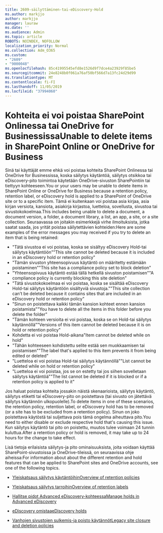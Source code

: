 ```yaml
---
title: 2609-säilyttäminen-tai-eDiscovery-Hold
ms.author: markjjo
author: markjjo
manager: lauraw
ms.date: ''
ms.audience: Admin
ms.topic: article
ROBOTS: NOINDEX, NOFOLLOW
localization_priority: Normal
ms.collection: Adm_O365
ms.custom:
- "2609"
- "9000048"
ms.openlocfilehash: 85c41995545efd8e1526d9f7dce4a23929f85be5
ms.sourcegitcommit: 24e8248b0f061a76af50bf566d7a13fc24d29d99
ms.translationtype: MT
ms.contentlocale: fi-FI
ms.lasthandoff: 11/05/2019
ms.locfileid: "37994060"
---
```

# <a name="unable-to-delete-items-in-sharepoint-online-or-onedrive-for-business"></a><span data-ttu-id="9e6aa-102">Kohteita ei voi poistaa SharePoint Onlinessa tai OneDrive for Businessissa</span><span class="sxs-lookup"><span data-stu-id="9e6aa-102">Unable to delete items in SharePoint Online or OneDrive for Business</span></span>

<span data-ttu-id="9e6aa-103">Sinä tai käyttäjät emme ehkä voi poistaa kohteita SharePoint Onlinessa tai OneDrive for Businessissa, koska säilytys käytäntöä, säilytys otsikkoa tai eDiscovery-pito toimintoa käytetään OneDrive-sivuston SharePointiin tai tiettyyn kohteeseen.</span><span class="sxs-lookup"><span data-stu-id="9e6aa-103">You or your users may be unable to delete items in SharePoint Online or OneDrive for Business because a retention policy, retention label, or eDiscovery hold is applied to a SharePoint of OneDrive site or to a specific item.</span></span> <span data-ttu-id="9e6aa-104">Tämä ei kuitenkaan voi poistaa asia kirjaa, asia kirjan versiota, kansiota, asiakirja kirjastoa, luetteloa, sovellusta, sivustoa tai sivustokokoelmaa.</span><span class="sxs-lookup"><span data-stu-id="9e6aa-104">This includes being unable to delete a document, a document version, a folder, a document library, a list, an app, a site, or a site collection.</span></span> <span data-ttu-id="9e6aa-105">Seuraavassa on joitakin esimerkkejä virhe ilmoituksista, jotka saatat saada, jos yrität poistaa säilytettävien kohteiden:</span><span class="sxs-lookup"><span data-stu-id="9e6aa-105">Here are some examples of the error messages you may received if you try to delete an item that is being retained:</span></span>

- <span data-ttu-id="9e6aa-106">"Tätä sivustoa ei voi poistaa, koska se sisältyy eDiscovery Hold-tai säilytys käytäntöön"</span><span class="sxs-lookup"><span data-stu-id="9e6aa-106">"This site cannot be deleted because it is included in an eDiscovery hold or retention policy"</span></span>
- <span data-ttu-id="9e6aa-107">"Tämän sivuston yhteensopivuus käytäntö on määritetty estämään poistaminen"</span><span class="sxs-lookup"><span data-stu-id="9e6aa-107">"This site has a compliance policy set to block deletion"</span></span>
- <span data-ttu-id="9e6aa-108">"Yhteensopivuus käytäntö estää tällä hetkellä sivuston poistamisen"</span><span class="sxs-lookup"><span data-stu-id="9e6aa-108">"A compliance policy is currently blocking this site deletion"</span></span>
- <span data-ttu-id="9e6aa-109">"Tätä sivustokokoelmaa ei voi poistaa, koska se sisältää eDiscovery Hold-tai säilytys käytäntöön sisältyviä sivustoja."</span><span class="sxs-lookup"><span data-stu-id="9e6aa-109">"This site collection can’t be deleted because it contains sites that are included in an eDiscovery hold or retention policy"</span></span>
- <span data-ttu-id="9e6aa-110">"Sinun on poistettava kaikki tämän kansion kohteet ennen kansion poistamista"</span><span class="sxs-lookup"><span data-stu-id="9e6aa-110">"You have to delete all the items in this folder before you delete the folder"</span></span>
- <span data-ttu-id="9e6aa-111">"Tämän kohteen versioita ei voi poistaa, koska se on Hold-tai säilytys käytännöllä"</span><span class="sxs-lookup"><span data-stu-id="9e6aa-111">"Versions of this item cannot be deleted because it is on hold or retention policy"</span></span>
- <span data-ttu-id="9e6aa-112">Kohdetta ei voi poistaa Hold-aikana</span><span class="sxs-lookup"><span data-stu-id="9e6aa-112">"Item cannot be deleted while on hold"</span></span>
- <span data-ttu-id="9e6aa-113">"Tähän kohteeseen kohdistettu selite estää sen muokkaamisen tai poistamisen"</span><span class="sxs-lookup"><span data-stu-id="9e6aa-113">"The label that's applied to this item prevents it from being edited or deleted"</span></span>
- <span data-ttu-id="9e6aa-114">"Luetteloa ei voi poistaa Hold-tai säilytys käytännöllä"</span><span class="sxs-lookup"><span data-stu-id="9e6aa-114">"List cannot be deleted while on hold or retention policy"</span></span>
- <span data-ttu-id="9e6aa-115">"Luetteloa ei voi poistaa, jos se on estetty tai jos siihen sovelletaan säilytys käytäntöä"</span><span class="sxs-lookup"><span data-stu-id="9e6aa-115">"The list cannot be deleted if it is blocked or if a retention policy is applied to it"</span></span>

<span data-ttu-id="9e6aa-116">Jos haluat poistaa kohteita jossakin näistä skenaarioista, säilytys käytäntö, säilytys etiketti tai eDiscovery-pito on poistettava (tai sivusto on jätettävä säilytys käytännön ulkopuolelle).</span><span class="sxs-lookup"><span data-stu-id="9e6aa-116">To delete items in one of these scenarios, the retention policy, retention label, or eDiscovery hold has to be removed (or a site has to be excluded from a retention policy).</span></span> <span data-ttu-id="9e6aa-117">Sinun on joko poistettava käytöstä tai suljettava pois tämä ongelma aiheuttava pito.</span><span class="sxs-lookup"><span data-stu-id="9e6aa-117">You need to either disable or exclude respective hold that's causing this issue.</span></span> <span data-ttu-id="9e6aa-118">Kun säilytys käytäntö tai pito on poistettu, muutos tulee voimaan 24 tunnin kuluttua.</span><span class="sxs-lookup"><span data-stu-id="9e6aa-118">After a retention policy or hold is removed, it may take up to 24 hours for the change to take effect.</span></span> 

<span data-ttu-id="9e6aa-119">Lisä tietoja erilaisista säilytys-ja pito ominaisuuksista, joita voidaan käyttää SharePoint-sivustoissa ja OneDrive-tileissä, on seuraavissa ohje aiheissa:</span><span class="sxs-lookup"><span data-stu-id="9e6aa-119">For information about about the different retention and hold features that can be applied to SharePoint sites and OneDrive accounts, see one of the following topics.</span></span>

- [<span data-ttu-id="9e6aa-120">Yleiskatsaus säilytys käytäntöihin</span><span class="sxs-lookup"><span data-stu-id="9e6aa-120">Overview of retention policies</span></span>](https://docs.microsoft.com/microsoft-365/compliance/retention-policies)

- [<span data-ttu-id="9e6aa-121">Yleiskatsaus säilytys tarroihin</span><span class="sxs-lookup"><span data-stu-id="9e6aa-121">Overview of retention labels</span></span>](https://docs.microsoft.com/microsoft-365/compliance/labels)

- [<span data-ttu-id="9e6aa-122">Hallitse pidot Advanced eDiscovery-kohteessa</span><span class="sxs-lookup"><span data-stu-id="9e6aa-122">Manage holds in Advanced eDiscovery</span></span>](https://docs.microsoft.com/microsoft-365/compliance/managing-holds)

- [<span data-ttu-id="9e6aa-123">eDiscovery omistaa</span><span class="sxs-lookup"><span data-stu-id="9e6aa-123">eDiscovery holds</span></span>](https://docs.microsoft.com/microsoft-365/compliance/ediscovery-cases#step-4-place-content-locations-on-hold)

- [<span data-ttu-id="9e6aa-124">Vanhojen sivustojen sulkemis-ja poisto käytännöt</span><span class="sxs-lookup"><span data-stu-id="9e6aa-124">Legacy site closure and deletion policies</span></span>](https://support.office.com/article/Use-policies-for-site-closure-and-deletion-A8280D82-27FD-48C5-9ADF-8A5431208BA5)
